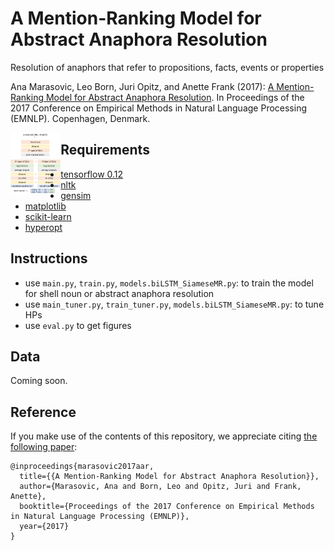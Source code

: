 # A Mention-Ranking Model for Abstract Anaphora Resolution
Resolution of anaphors that refer to propositions, facts, events or properties 

Ana Marasovic, Leo Born, Juri Opitz, and Anette Frank (2017): [A Mention-Ranking Model for Abstract Anaphora Resolution](https://arxiv.org/abs/1706.02256). In Proceedings of the 2017 Conference on Empirical Methods in Natural Language Processing (EMNLP). Copenhagen, Denmark.

<a href="LSTM-Siamese mention ranking model"><img src="figs/mr_lstm.png" align="left" height="100" ></a>


## Requirements

- [tensorflow 0.12](https://www.tensorflow.org/versions/r0.12/)
- [nltk](http://www.nltk.org) 
- [gensim](https://radimrehurek.com/gensim/)
- [matplotlib](https://matplotlib.org)
- [scikit-learn](http://scikit-learn.org/stable/)
- [hyperopt](https://github.com/hyperopt/hyperopt)


## Instructions

- use `main.py`, `train.py`, `models.biLSTM_SiameseMR.py`: to train the model for shell noun or abstract anaphora resolution 
- use `main_tuner.py`, `train_tuner.py`, `models.biLSTM_SiameseMR.py`: to tune HPs
- use `eval.py` to get figures

## Data

Coming soon. 

## Reference

If you make use of the contents of this repository, we appreciate citing [the following paper](https://arxiv.org/abs/1706.02256):

```
@inproceedings{marasovic2017aar,
  title={{A Mention-Ranking Model for Abstract Anaphora Resolution}},
  author={Marasovic, Ana and Born, Leo and Opitz, Juri and Frank, Anette},
  booktitle={Proceedings of the 2017 Conference on Empirical Methods in Natural Language Processing (EMNLP)},
  year={2017}
}
```

